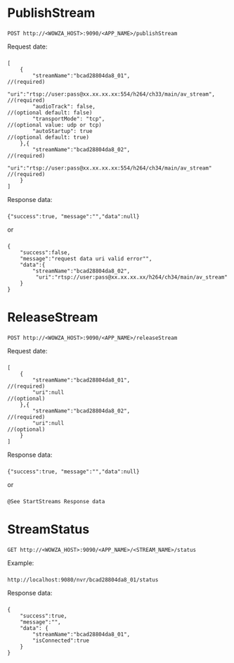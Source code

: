 # PublishStream
###
    POST http://<WOWZA_HOST>:9090/<APP_NAME>/publishStream
Request date:
###
    [
        {
            "streamName":"bcad28804da8_01",                                          //(required)
            "uri":"rtsp://user:pass@xx.xx.xx.xx:554/h264/ch33/main/av_stream",       //(required)
            "audioTrack": false,                                                     //(optional default: false)
            "transportMode": "tcp",                                                  //(optional value: udp or tcp)
            "autoStartup": true                                                      //(optional default: true)
        },{
            "streamName":"bcad28804da8_02",                                          //(required)
            "uri":"rtsp://user:pass@xx.xx.xx.xx:554/h264/ch34/main/av_stream"        //(required)
        }
    ]
Response data:
###
    {"success":true, "message":"","data":null}
or
###
    {
        "success":false,
        "message":"request data uri valid error"",
        "data":{
            "streamName":"bcad28804da8_02",
             "uri":"rtsp://user:pass@xx.xx.xx.xx/h264/ch34/main/av_stream"
        }
    }

# ReleaseStream
###
    POST http://<WOWZA_HOST>:9090/<APP_NAME>/releaseStream
Request date:
###
    [
        {
            "streamName":"bcad28804da8_01",                                     //(required)
            "uri":null                                                          //(optional)
        },{
            "streamName":"bcad28804da8_02",                                     //(required)
            "uri":null                                                          //(optional)
        }
    ]
Response data:
###
    {"success":true, "message":"","data":null}
or
###
    @See StartStreams Response data

# StreamStatus
###
    GET http://<WOWZA_HOST>:9090/<APP_NAME>/<STREAM_NAME>/status
Example:
###
    http://localhost:9080/nvr/bcad28804da8_01/status
Response data:
###
    {
        "success":true,
        "message":"",
        "data": {
            "streamName":"bcad28804da8_01",
            "isConnected":true
        }
    }